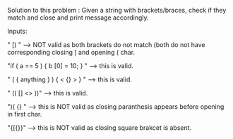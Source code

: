 Solution to this problem :
  Given a string with brackets/braces, check if they match and close and print message accordingly.

Inputs: 

  " [) " --> NOT valid as both brackets do not match (both do not have corresponding closing ] and opening ( char.

  "if ( a == 5 ) {  b [0] = 10; } "  --> this is valid.

  " ( { anything } ) { < {} > } "   --> this is valid.

  " (( [] <> ))"   --> this is valid.

  ")( {} "   --> this is NOT valid as closing paranthesis appears before opening in first char.

  "{[{}}"   --> this is NOT valid as closing square brakcet is absent.
